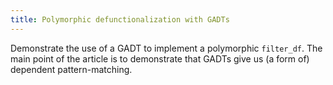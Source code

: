 ```yaml
---
title: Polymorphic defunctionalization with GADTs
---
```


Demonstrate the use of a GADT to implement a polymorphic `filter_df`.
The main point of the article is to demonstrate that GADTs give us (a form of) dependent
pattern-matching.
